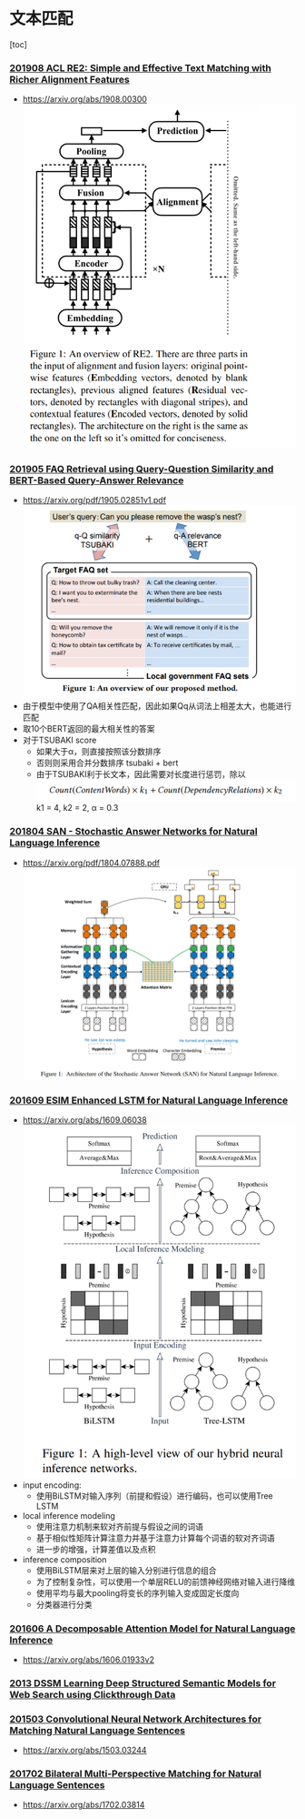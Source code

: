 # 文本匹配
[toc]

### [201908 ACL RE2: Simple and Effective Text Matching with Richer Alignment Features](../resources/notes/d0001/match201908_ACL_RE2__Simple_and_Effective_Text_Matching_with_Richer_Alignment_Features.md)
- https://arxiv.org/abs/1908.00300
![](../resources/images/d0001/512006091108602.png)

### [201905 FAQ Retrieval using Query-Question Similarity and BERT-Based Query-Answer Relevance](../resources/notes/d0001/match_201905_ACL_FAQ_Retrieval_using_Query_Question_Similarity_and_BERT_Based_Query_Answer_Relevance.md)
- https://arxiv.org/pdf/1905.02851v1.pdf
![](../resources/images/d0001/05302210811206462108.png)
- 由于模型中使用了QA相关性匹配，因此如果Qq从词法上相差太大，也能进行匹配
- 取10个BERT返回的最大相关性的答案
- 对于TSUBAKI score
  - 如果大于α，则直接按照该分数排序
  - 否则则采用合并分数排序 tsubaki + bert
  - 由于TSUBAKI利于长文本，因此需要对长度进行惩罚，除以
  ![](../resources/images/d0001/05302340812206023408.png)
  k1 = 4, k2 = 2,  α = 0.3

### [201804 SAN - Stochastic Answer Networks for Natural Language Inference](../resources/notes/d0001/match_201804_Stochastic_Answer_Networks_for_Natural_Language_Inference.md)
- https://arxiv.org/pdf/1804.07888.pdf
![](../resources/images/d0001/482006351408602.png)

### [201609 ESIM Enhanced LSTM for Natural Language Inference](../resources/notes/d0001/match_2016_Enhanced_LSTM_for_Natural_Language_Inference.md)
- https://arxiv.org/abs/1609.06038
![](../resources/images/d0001/01201300217207503002.png)
- input encoding:
  - 使用BiLSTM对输入序列（前提和假设）进行编码，也可以使用Tree LSTM
- local inference modeling
  - 使用注意力机制来软对齐前提与假设之间的词语
  - 基于相似性矩阵计算注意力并基于注意力计算每个词语的软对齐词语
  - 进一步的增强，计算差值以及点积
- inference composition
  - 使用BiLSTM层来对上层的输入分别进行信息的组合
  - 为了控制复杂性，可以使用一个单层RELU的前馈神经网络对输入进行降维
  - 使用平均与最大pooling将变长的序列输入变成固定长度向
  - 分类器进行分类

### [201606 A Decomposable Attention Model for Natural Language Inference](../resources/notes/d0001/match_201606_A_Decomposable_Attention_Model_for_Natural_Language_Inference.md)
- https://arxiv.org/abs/1606.01933v2

### [2013 DSSM Learning Deep Structured Semantic Models for Web Search using Clickthrough Data](../resources/notes/d0001/match_2013_Learning_Deep_Structured_Semantic_Models_for_Web_Search_using_Clickthrough_Data.md)

### [201503 Convolutional Neural Network Architectures for Matching Natural Language Sentences]()
- https://arxiv.org/abs/1503.03244



### [201702 Bilateral Multi-Perspective Matching for Natural Language Sentences](../resources/notes/d0001/match_201702_Bilateral_Multi_Perspective_Matching_for_Natural_Language_Sentences.md)
- https://arxiv.org/abs/1702.03814


